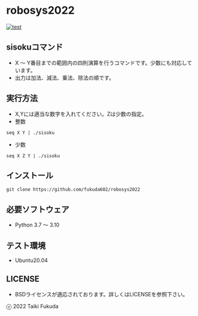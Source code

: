 # robosys2022

[![test](https://github.com/fukuda602/robosys2022/actions/workflows/test.yml/badge.svg)](https://github.com/fukuda602/robosys2022/actions/workflows/test.yml)

## sisokuコマンド
* X ～ Y番目までの範囲内の四則演算を行うコマンドです。少数にも対応しています。
* 出力は加法、減法、乗法、除法の順です。

## 実行方法
* X,Yには適当な数字を入れてください。Zは少数の指定。
* 整数
```
seq X Y | ./sisoku
```
* 少数
```
seq X Z Y | ./sisoku
```
## インストール
```
git clone https://github.com/fukuda602/robosys2022
```
## 必要ソフトウェア
* Python 3.7 ～ 3.10

## テスト環境
* Ubuntu20.04

## LICENSE
* BSDライセンスが適応されております。詳しくはLICENSEを参照下さい。

ⓒ 2022 Taiki Fukuda
